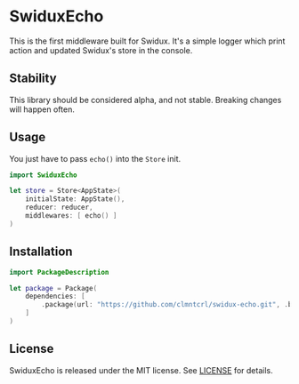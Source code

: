 # SwiduxEcho

This is the first middleware built for Swidux. It's a simple logger which print action and updated Swidux's store in the console. 

## Stability

This library should be considered alpha, and not stable. Breaking changes will happen often.

## Usage

You just have to pass `echo()`  into the `Store` init.

```swift
import SwiduxEcho

let store = Store<AppState>(
    initialState: AppState(),
    reducer: reducer,
    middlewares: [ echo() ]
)
```

## Installation

```swift
import PackageDescription

let package = Package(
    dependencies: [
        .package(url: "https://github.com/clmntcrl/swidux-echo.git", .branch("master")),
    ]
)
```

## License

SwiduxEcho is released under the MIT license. See [LICENSE](LICENSE) for details.
